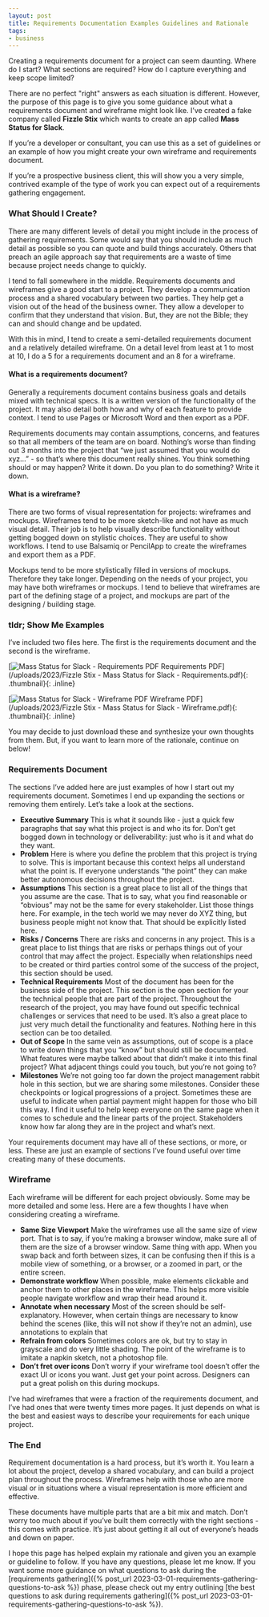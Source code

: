 ```yaml
---
layout: post
title: Requirements Documentation Examples Guidelines and Rationale
tags:
- business
---
```

Creating a requirements document for a project can seem daunting. Where do I start? What sections are required? How do I capture everything and keep scope limited?

There are no perfect "right" answers as each situation is different. However, the purpose of this page is to give you some guidance about what a requirements document and wireframe might look like. I’ve created a fake company called **Fizzle Stix** which wants to create an app called **Mass Status for Slack**.

If you’re a developer or consultant, you can use this as a set of guidelines or an example of how you might create your own wireframe and requirements document.

If you’re a prospective business client, this will show you a very simple, contrived example of the type of work you can expect out of a requirements gathering engagement.

### What Should I Create?

There are many different levels of detail you might include in the process of gathering requirements. Some would say that you should include as much detail as possible so you can quote and build things accurately. Others that preach an agile approach say that requirements are a waste of time because project needs change to quickly.

I tend to fall somewhere in the middle. Requirements documents and wireframes give a good start to a project. They develop a communication process and a shared vocabulary between two parties. They help get a vision out of the head of the business owner. They allow a developer to confirm that they understand that vision. But, they are not the Bible; they can and should change and be updated.

With this in mind, I tend to create a semi-detailed requirements document and a relatively detailed wireframe. On a detail level from least at 1 to most at 10, I do a 5 for a requirements document and an 8 for a wireframe.

#### What is a requirements document?

Generally a requirements document contains business goals and details mixed with technical specs. It is a written version of the functionality of the project. It may also detail both how and why of each feature to provide context. I tend to use Pages or Microsoft Word and then export as a PDF.

Requirements documents may contain assumptions, concerns, and features so that all members of the team are on board. Nothing’s worse than finding out 3 months into the project that “we just assumed that you would do xyz…” - so that’s where this document really shines. You think something should or may happen? Write it down. Do you plan to do something? Write it down.

#### What is a wireframe?

There are two forms of visual representation for projects: wireframes and mockups. Wireframes tend to be more sketch-like and not have as much visual detail. Their job is to help visually describe functionality without getting bogged down on stylistic choices. They are useful to show workflows. I tend to use Balsamiq or PencilApp to create the wireframes and export them as a PDF.

Mockups tend to be more stylistically filled in versions of mockups. Therefore they take longer. Depending on the needs of your project, you may have both wireframes or mockups. I tend to believe that wireframes are part of the defining stage of a project, and mockups are part of the designing / building stage.

### tldr; Show Me Examples

I’ve included two files here. The first is the requirements document and the second is the wireframe.

[![Mass Status for Slack - Requirements PDF](/uploads/2023/requirements-doc-thumbnail.png) Requirements PDF](/uploads/2023/Fizzle Stix - Mass Status for Slack - Requirements.pdf){: .thumbnail}{: .inline}

[![Mass Status for Slack - Wireframe PDF](/uploads/2023/wireframe-thumbnail.png) Wireframe PDF](/uploads/2023/Fizzle Stix - Mass Status for Slack - Wireframe.pdf){: .thumbnail}{: .inline}

You may decide to just download these and synthesize your own thoughts from them. But, if you want to learn more of the rationale, continue on below!

### Requirements Document

The sections I’ve added here are just examples of how I start out my requirements document. Sometimes I end up expanding the sections or removing them entirely. Let’s take a look at the sections.

* **Executive Summary** This is what it sounds like - just a quick few paragraphs that say what this project is and who its for. Don’t get bogged down in technology or deliverability: just who is it and what do they want.
* **Problem** Here is where you define the problem that this project is trying to solve. This is important because this context helps all understand what the point is. If everyone understands “the point” they can make better autonomous decisions throughout the project.
* **Assumptions** This section is a great place to list all of the things that you assume are the case. That is to say, what you find reasonable or “obvious” may not be the same for every stakeholder. List those things here. For example, in the tech world we may never do XYZ thing, but business people might not know that. That should be explicitly listed here.
* **Risks / Concerns** There are risks and concerns in any project. This is a great place to list things that are risks or perhaps things out of your control that may affect the project. Especially when relationships need to be created or third parties control some of the success of the project, this section should be used.
* **Technical Requirements** Most of the document has been for the business side of the project. This section is the open section for your the technical people that are part of the project. Throughout the research of the project, you may have found out specific technical challenges or services that need to be used. It’s also a great place to just very much detail the functionality and features. Nothing here in this section can be too detailed.
* **Out of Scope** In the same vein as assumptions, out of scope is a place to write down things that you “know” but should still be documented. What features were maybe talked about that didn’t make it into this final project? What adjacent things could you touch, but you’re not going to?
* **Milestones** We’re not going too far down the project management rabbit hole in this section, but we are sharing some milestones. Consider these checkpoints or logical progressions of a project. Sometimes these are useful to indicate when partial payment might happen for those who bill this way. I find it useful to help keep everyone on the same page when it comes to schedule and the linear parts of the project. Stakeholders know how far along they are in the project and what’s next.

Your requirements document may have all of these sections, or more, or less. These are just an example of sections I’ve found useful over time creating many of these documents.

### Wireframe

Each wireframe will be different for each project obviously. Some may be more detailed and some less. Here are a few thoughts I have when considering creating a wireframe.

* **Same Size Viewport** Make the wireframes use all the same size of view port. That is to say, if you’re making a browser window, make sure all of them are the size of a browser window. Same thing with app. When you swap back and forth between sizes, it can be confusing then if this is a mobile view of something, or a browser, or a zoomed in part, or the entire screen.
* **Demonstrate workflow** When possible, make elements clickable and anchor them to other places in the wireframe. This helps more visible people navigate workflow and wrap their head around it.
* **Annotate when necessary** Most of the screen should be self-explanatory. However, when certain things are necessary to know behind the scenes (like, this will not show if they’re not an admin), use annotations to explain that
* **Refrain from colors** Sometimes colors are ok, but try to stay in grayscale and do very little shading. The point of the wireframe is to imitate a napkin sketch, not a photoshop file.
* **Don’t fret over icons** Don’t worry if your wireframe tool doesn’t offer the exact UI or icons you want. Just get your point across. Designers can put a great polish on this during mockups.

I’ve had wireframes that were a fraction of the requirements document, and I’ve had ones that were twenty times more pages. It just depends on what is the best and easiest ways to describe your requirements for each unique project.

### The End

Requirement documentation is a hard process, but it’s worth it. You learn a lot about the project, develop a shared vocabulary, and can build a project plan throughout the process. Wireframes help with those who are more visual or in situations where a visual representation is more efficient and effective.

These documents have multiple parts that are a bit mix and match. Don’t worry too much about if you’ve built them correctly with the right sections - this comes with practice. It’s just about getting it all out of everyone’s heads and down on paper.

I hope this page has helped explain my rationale and given you an example or guideline to follow. If you have any questions, please let me know. If you want some more guidance on what questions to ask during the [requirements gathering]({% post_url 2023-03-01-requirements-gathering-questions-to-ask %}) phase, please check out my entry outlining [the best questions to ask during requirements gathering]({% post_url 2023-03-01-requirements-gathering-questions-to-ask %}).